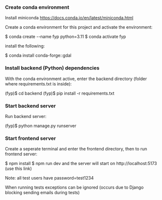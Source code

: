 ### Create conda environment
Install miniconda https://docs.conda.io/en/latest/miniconda.html

Create a conda environment for this project and activate the environment:

$ conda create --name fyp python=3.11
$ conda activate fyp

install the following:

$ conda install conda-forge::gdal


### Install backend (Python) dependencies
With the conda environment active, enter the backend directory (folder where requirements.txt is inside):

(fyp)$ cd backend
(fyp)$ pip install -r requirements.txt


### Start backend server
Run backend server:

(fyp)$ python manage.py runserver


### Start frontend server
Create a seperate terminal and enter the frontend directory, then to run frontend server:

$ npm install
$ npm run dev
and the server will start on http://localhost:5173 (use this link)



Note: all test users have password=test1234

When running tests exceptions can be ignored (occurs due to Django blocking sending emails during tests)